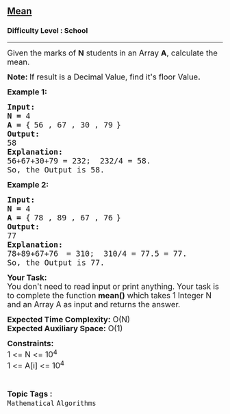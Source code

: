 <h2><a href="https://www.geeksforgeeks.org/problems/mean0021/1?page=1&difficulty=School&sortBy=submissions">Mean</a></h2><h3>Difficulty Level : School</h3><hr><div class="problems_problem_content__Xm_eO"><p><span style="font-size:18px">Given the marks of <strong>N</strong> students<strong> </strong>in an Array <strong>A</strong>, calculate the mean.</span></p>

<p><span style="font-size:18px"><strong>Note: </strong>If result is a Decimal Value, find&nbsp;it's floor Value<strong>. </strong></span></p>

<p><span style="font-size:18px"><strong>Example 1:</strong></span></p>

<pre><span style="font-size:18px"><strong>Input:</strong></span>
<span style="font-size:18px"><strong>N = </strong>4 </span>
<span style="font-size:18px"><strong>A = </strong>{</span> <span style="font-size:18px">56 , 67 , 30 , 79</span> <span style="font-size:18px">}</span>
<span style="font-size:18px"><strong>Output:</strong></span>
<span style="font-size:18px">58</span>
<span style="font-size:18px"><strong>Explanation:</strong></span>
<span style="font-size:18px">56+67+30+79 = 232;  232/4 = 58.
So, the Output is 58.</span></pre>

<p><span style="font-size:18px"><strong>Example 2:</strong></span></p>

<pre><span style="font-size:18px"><strong>Input:</strong></span>
<span style="font-size:18px"><strong>N = </strong>4 </span>
<span style="font-size:18px"><strong>A = </strong>{</span> <span style="font-size:18px">78 , 89 , 67 , 76</span> <span style="font-size:18px">}</span>
<span style="font-size:18px"><strong>Output:</strong></span>
<span style="font-size:18px">77</span>
<span style="font-size:18px"><strong>Explanation:</strong></span>
<span style="font-size:18px">78+89+67+76</span> <span style="font-size:18px"> = 310;  310/4 = 77.5 = 77.
So, the Output is 77.</span>
</pre>

<p><span style="font-size:18px"><strong>Your Task:</strong><br>
You don't need to read input or print anything. Your task is to complete the function <strong>mean()</strong> which takes 1 Integer N and an Array A as input and returns the answer.</span></p>

<p><span style="font-size:18px"><strong>Expected Time Complexity:</strong> O(N)<br>
<strong>Expected Auxiliary Space:</strong> O(1)</span></p>

<p><span style="font-size:18px"><strong>Constraints:</strong><br>
1 &lt;= N &lt;= 10<sup>4</sup><br>
1 &lt;= A[i] &lt;= 10<sup>4</sup></span></p>
</div><br><p><span style=font-size:18px><strong>Topic Tags : </strong><br><code>Mathematical</code>&nbsp;<code>Algorithms</code>&nbsp;